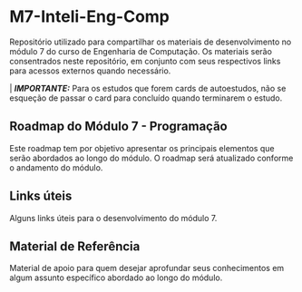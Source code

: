 # M7-Inteli-Eng-Comp
Repositório utilizado para compartilhar os materiais de desenvolvimento no módulo 7 do curso de Engenharia de Computação. Os materiais serão consentrados neste repositório, em conjunto com seus respectivos links para acessos externos quando necessário.

| ***IMPORTANTE:*** Para os estudos que forem cards de autoestudos, não se esqueção de passar o card para concluído quando terminarem o estudo. 

## Roadmap do Módulo 7 - Programação

Este roadmap tem por objetivo apresentar os principais elementos que serão abordados ao longo do módulo. O roadmap será atualizado conforme o andamento do módulo.

## Links úteis

Alguns links úteis para o desenvolvimento do módulo 7.

## Material de Referência

Material de apoio para quem desejar aprofundar seus conhecimentos em algum assunto específico abordado ao longo do módulo.

